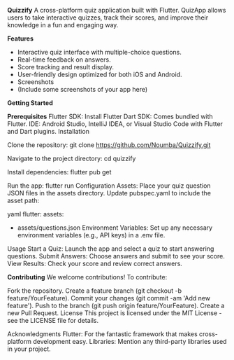 **Quizzify**
A cross-platform quiz application built with Flutter. QuizApp allows users to take interactive quizzes, track their scores, and improve their knowledge in a fun and engaging way.

**Features**

* Interactive quiz interface with multiple-choice questions.
* Real-time feedback on answers.
* Score tracking and result display.
* User-friendly design optimized for both iOS and Android.
* Screenshots
* (Include some screenshots of your app here)

**Getting Started**

**Prerequisites**
Flutter SDK: Install Flutter
Dart SDK: Comes bundled with Flutter.
IDE: Android Studio, IntelliJ IDEA, or Visual Studio Code with Flutter and Dart plugins.
Installation

Clone the repository:
git clone https://github.com/Noumba/Quizzify.git

Navigate to the project directory:
cd quizzify

Install dependencies:
flutter pub get

Run the app:
flutter run
Configuration
Assets: Place your quiz question JSON files in the assets directory. Update pubspec.yaml to include the asset path:

yaml
flutter:
assets:
- assets/questions.json
Environment Variables: Set up any necessary environment variables (e.g., API keys) in a .env file.

Usage
Start a Quiz: Launch the app and select a quiz to start answering questions.
Submit Answers: Choose answers and submit to see your score.
View Results: Check your score and review correct answers.

**Contributing**
We welcome contributions! To contribute:

Fork the repository.
Create a feature branch (git checkout -b feature/YourFeature).
Commit your changes (git commit -am 'Add new feature').
Push to the branch (git push origin feature/YourFeature).
Create a new Pull Request.
License
This project is licensed under the MIT License - see the LICENSE file for details.

Acknowledgments
Flutter: For the fantastic framework that makes cross-platform development easy.
Libraries: Mention any third-party libraries used in your project.
